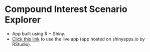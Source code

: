 # Compound Interest Scenario Explorer
* App built using R + Shiny.
* [Click this link](https://analyticsanalyst.shinyapps.io/Compound_Interest_Scenario_Explorer/) to use the live app (app hosted on shinyapps.io by RStudio).

